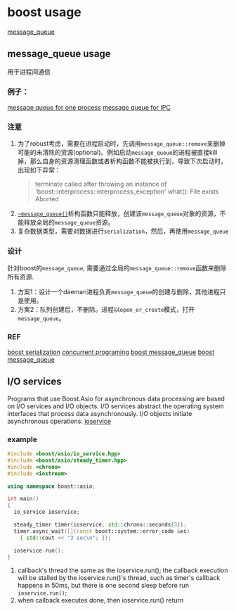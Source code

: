 # boost usage

[message_queue](#message_queue-usage)

## message_queue usage
用于进程间通信

### 例子：
[message queue for one process](./boostMegQTest.cpp)
[message queue for IPC](https://gitlabe2.ext.net.nokia.com/yanzhu/utexample/-/blob/master/src/boostmq.cpp)

### 注意
1. 为了robust考虑，需要在进程启动时，先调用`message_queue::remove`来删掉可能的未清除的资源(optional)。例如启动`message_queue`的进程被直接kill掉，那么自身的资源清理函数或者析构函数不能被执行到，导致下次启动时，出现如下异常：
    > terminate called after throwing an instance of 'boost::interprocess::interprocess_exception'
    > what():  File exists
    > Aborted
2. [`~message_queue()`](https://www.boost.org/doc/libs/1_46_0/doc/html/boost/interprocess/message_queue.html)析构函数只能释放，创建该`message_queue`对象的资源，不能释放全局的`message_queue`资源。
3. 复杂数据类型，需要对数据进行`serialization`，然后，再使用`message_queue`
### 设计
针对boost的`message_queue`, 需要通过全局的`message_queue::remove`函数来删除所有资源.
1. 方案1：设计一个daeman进程负责`message_queue`的创建与删除，其他进程只是使用。
2. 方案2：队列创建后，不删除。进程以`open_or_create`模式，打开`message_queue`。
### REF
[boost serialization](https://www.boost.org/doc/libs/1_72_0/libs/serialization/doc/tutorial.html)
[concurrent programing](https://developer.ibm.com/articles/au-concurrent_boost/)
[boost message_queue](https://www.boost.org/doc/libs/1_78_0/boost/interprocess/ipc/message_queue.hpp)
[boost message_queue](https://www.boost.org/doc/libs/1_46_0/doc/html/boost/interprocess/message_queue.html)

## I/O services
Programs that use Boost.Asio for asynchronous data processing are based on I/O services and I/O objects.
I/O services abstract the operating system interfaces that process data asynchronously.
I/O objects initiate asynchronous operations.
[ioservice](https://theboostcpplibraries.com/boost.asio-io-services-and-io-objects)
### example
```c++
#include <boost/asio/io_service.hpp>
#include <boost/asio/steady_timer.hpp>
#include <chrono>
#include <iostream>

using namespace boost::asio;

int main()
{
  io_service ioservice;

  steady_timer timer{ioservice, std::chrono::seconds{3}};
  timer.async_wait([](const boost::system::error_code &ec)
    { std::cout << "3 sec\n"; });

  ioservice.run();
}
```
1. callback's thread the same as the ioservice.run(); the callback execution will be stalled by the ioservice.run()'s thread, such as timer's callback happens in 50ms, but there is one second sleep before run `ioservice.run()`;
2. when callback executes done, then ioservice.run() return
